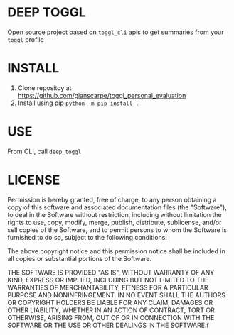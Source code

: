 # DEEP TOGGL
Open source project based on `toggl_cli` apis to get summaries from your `toggl`
profile

# INSTALL
1. Clone repositoy at https://github.com/gianscarpe/toggl_personal_evaluation
2. Install using pip
   `python -m pip install .`

# USE
From CLI, call `deep_toggl`

# LICENSE
Permission is hereby granted, free of charge, to any person obtaining a copy of
this software and associated documentation files (the "Software"), to deal in
the Software without restriction, including without limitation the rights to
use, copy, modify, merge, publish, distribute, sublicense, and/or sell copies of
the Software, and to permit persons to whom the Software is furnished to do so,
subject to the following conditions:

The above copyright notice and this permission notice shall be included in all
copies or substantial portions of the Software.

THE SOFTWARE IS PROVIDED "AS IS", WITHOUT WARRANTY OF ANY KIND, EXPRESS OR
IMPLIED, INCLUDING BUT NOT LIMITED TO THE WARRANTIES OF MERCHANTABILITY, FITNESS
FOR A PARTICULAR PURPOSE AND NONINFRINGEMENT. IN NO EVENT SHALL THE AUTHORS OR
COPYRIGHT HOLDERS BE LIABLE FOR ANY CLAIM, DAMAGES OR OTHER LIABILITY, WHETHER
IN AN ACTION OF CONTRACT, TORT OR OTHERWISE, ARISING FROM, OUT OF OR IN
CONNECTION WITH THE SOFTWARE OR THE USE OR OTHER DEALINGS IN THE SOFTWARE.f
